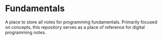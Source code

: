 # Fundamentals
A place to store all notes for programming fundamentals. Primarily focused on concepts, this repository serves as a place of reference for digital programming notes.
